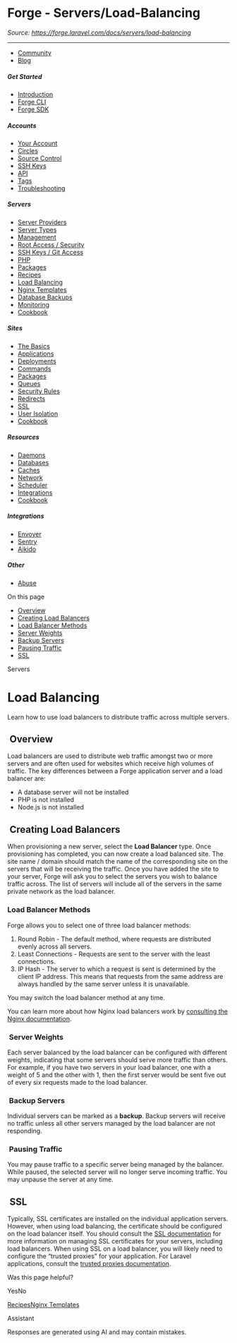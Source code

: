# Forge - Servers/Load-Balancing

*Source: https://forge.laravel.com/docs/servers/load-balancing*

---

- [Community](https://discord.com/invite/laravel)
- [Blog](https://blog.laravel.com/forge)

##### Get Started

- [Introduction](/docs/introduction)
- [Forge CLI](/docs/cli)
- [Forge SDK](/docs/sdk)

##### Accounts

- [Your Account](/docs/accounts/your-account)
- [Circles](/docs/accounts/circles)
- [Source Control](/docs/accounts/source-control)
- [SSH Keys](/docs/accounts/ssh)
- [API](/docs/accounts/api)
- [Tags](/docs/accounts/tags)
- [Troubleshooting](/docs/accounts/cookbook)

##### Servers

- [Server Providers](/docs/servers/providers)
- [Server Types](/docs/servers/types)
- [Management](/docs/servers/management)
- [Root Access / Security](/docs/servers/provisioning-process)
- [SSH Keys / Git Access](/docs/servers/ssh)
- [PHP](/docs/servers/php)
- [Packages](/docs/servers/packages)
- [Recipes](/docs/servers/recipes)
- [Load Balancing](/docs/servers/load-balancing)
- [Nginx Templates](/docs/servers/nginx-templates)
- [Database Backups](/docs/servers/backups)
- [Monitoring](/docs/servers/monitoring)
- [Cookbook](/docs/servers/cookbook)

##### Sites

- [The Basics](/docs/sites/the-basics)
- [Applications](/docs/sites/applications)
- [Deployments](/docs/sites/deployments)
- [Commands](/docs/sites/commands)
- [Packages](/docs/sites/packages)
- [Queues](/docs/sites/queues)
- [Security Rules](/docs/sites/security-rules)
- [Redirects](/docs/sites/redirects)
- [SSL](/docs/sites/ssl)
- [User Isolation](/docs/sites/user-isolation)
- [Cookbook](/docs/sites/cookbook)

##### Resources

- [Daemons](/docs/resources/daemons)
- [Databases](/docs/resources/databases)
- [Caches](/docs/resources/caches)
- [Network](/docs/resources/network)
- [Scheduler](/docs/resources/scheduler)
- [Integrations](/docs/resources/integrations)
- [Cookbook](/docs/resources/cookbook)

##### Integrations

- [Envoyer](/docs/integrations/envoyer)
- [Sentry](/docs/integrations/sentry)
- [Aikido](/docs/integrations/aikido)

##### Other

- [Abuse](/docs/abuse)

On this page

- [Overview](#overview)
- [Creating Load Balancers](#creating-load-balancers)
- [Load Balancer Methods](#load-balancer-methods)
- [Server Weights](#server-weights)
- [Backup Servers](#backup-servers)
- [Pausing Traffic](#pausing-traffic)
- [SSL](#ssl)

Servers

# Load Balancing

Learn how to use load balancers to distribute traffic across multiple servers.

## [​](#overview) Overview

Load balancers are used to distribute web traffic amongst two or more servers and are often used for websites which receive high volumes of traffic.
The key differences between a Forge application server and a load balancer are:

- A database server will not be installed
- PHP is not installed
- Node.js is not installed

## [​](#creating-load-balancers) Creating Load Balancers

When provisioning a new server, select the **Load Balancer** type. Once provisioning has completed, you can now create a load balanced site. The site name / domain should match the name of the corresponding site on the servers that will be receiving the traffic.
Once you have added the site to your server, Forge will ask you to select the servers you wish to balance traffic across. The list of servers will include all of the servers in the same private network as the load balancer.

### [​](#load-balancer-methods) Load Balancer Methods

Forge allows you to select one of three load balancer methods:

1. Round Robin - The default method, where requests are distributed evenly across all servers.
2. Least Connections - Requests are sent to the server with the least connections.
3. IP Hash - The server to which a request is sent is determined by the client IP address. This means that requests from the same address are always handled by the same server unless it is unavailable.

You may switch the load balancer method at any time.

You can learn more about how Nginx load balancers work by [consulting the Nginx documentation](https://docs.nginx.com/nginx/admin-guide/load-balancer/http-load-balancer/#method).

### [​](#server-weights) Server Weights

Each server balanced by the load balancer can be configured with different weights, indicating that some servers should serve more traffic than others. For example, if you have two servers in your load balancer, one with a weight of 5 and the other with 1, then the first server would be sent five out of every six requests made to the load balancer.

### [​](#backup-servers) Backup Servers

Individual servers can be marked as a **backup**. Backup servers will receive no traffic unless all other servers managed by the load balancer are not responding.

### [​](#pausing-traffic) Pausing Traffic

You may pause traffic to a specific server being managed by the balancer. While paused, the selected server will no longer serve incoming traffic. You may unpause the server at any time.

## [​](#ssl) SSL

Typically, SSL certificates are installed on the individual application servers. However, when using load balancing, the certificate should be configured on the load balancer itself. You should consult the [SSL documentation](/docs/sites/ssl#ssl) for more information on managing SSL certificates for your servers, including load balancers.
When using SSL on a load balancer, you will likely need to configure the “trusted proxies” for your application. For Laravel applications, consult the [trusted proxies documentation](https://laravel.com/docs/requests#configuring-trusted-proxies).

Was this page helpful?

YesNo

[Recipes](/docs/servers/recipes)[Nginx Templates](/docs/servers/nginx-templates)

Assistant

Responses are generated using AI and may contain mistakes.